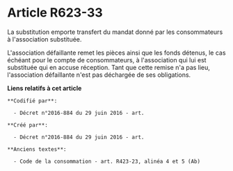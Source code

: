 # Article R623-33

La substitution emporte transfert du mandat donné par les consommateurs à l'association substituée.

L'association défaillante remet les pièces ainsi que les fonds détenus, le cas échéant pour le compte de consommateurs, à
l'association qui lui est substituée qui en accuse réception. Tant que cette remise n'a pas lieu, l'association défaillante
n'est pas déchargée de ses obligations.

**Liens relatifs à cet article**

	**Codifié par**:

	  - Décret n°2016-884 du 29 juin 2016 - art.

	**Créé par**:

	  - Décret n°2016-884 du 29 juin 2016 - art.

	**Anciens textes**:

	  - Code de la consommation - art. R423-23, alinéa 4 et 5 (Ab)
